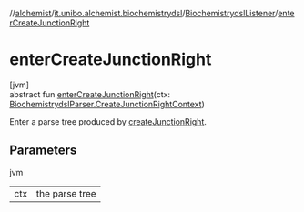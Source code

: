 //[alchemist](../../../index.md)/[it.unibo.alchemist.biochemistrydsl](../index.md)/[BiochemistrydslListener](index.md)/[enterCreateJunctionRight](enter-create-junction-right.md)

# enterCreateJunctionRight

[jvm]\
abstract fun [enterCreateJunctionRight](enter-create-junction-right.md)(ctx: [BiochemistrydslParser.CreateJunctionRightContext](../-biochemistrydsl-parser/-create-junction-right-context/index.md))

Enter a parse tree produced by [createJunctionRight](../-biochemistrydsl-parser/create-junction-right.md).

## Parameters

jvm

| | |
|---|---|
| ctx | the parse tree |
